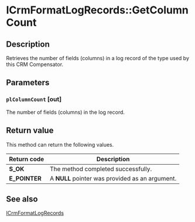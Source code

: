 # ICrmFormatLogRecords::GetColumnCount

## Description

Retrieves the number of fields (columns) in a log record of the type used by this CRM Compensator.

## Parameters

### `plColumnCount` [out]

The number of fields (columns) in the log record.

## Return value

This method can return the following values.

| Return code | Description |
| --- | --- |
| **S_OK** | The method completed successfully. |
| **E_POINTER** | A **NULL** pointer was provided as an argument. |

## See also

[ICrmFormatLogRecords](https://learn.microsoft.com/windows/desktop/api/comsvcs/nn-comsvcs-icrmformatlogrecords)